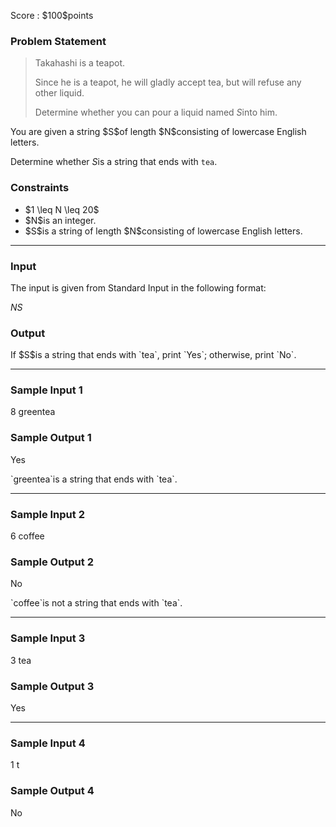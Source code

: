 
<div>

<span>

<span>

<p>
Score : $100$points
</p>

<div>

<section>

### **Problem Statement**

<blockquote>

<p>
Takahashi is a teapot.

Since he is a teapot, he will gladly accept tea, but will refuse any other liquid.

Determine whether you can pour a liquid named $S$into him.
</p>

</blockquote>

<p>
You are given a string $S$of length $N$consisting of lowercase English letters.

Determine whether $S$is a string that ends with `tea`.
</p>

</section>

</div>

<div>

<section>

### **Constraints**

<ul>

<li>
$1 \leq N \leq 20$
</li>

<li>
$N$is an integer.
</li>

<li>
$S$is a string of length $N$consisting of lowercase English letters.
</li>

</ul>

</section>

</div>

---

<div>

<div>

<section>

### **Input**

<p>
The input is given from Standard Input in the following format:
</p>

<div>

$N$$S$
</div>

</section>

</div>

<div>

<section>

### **Output**

<p>
If $S$is a string that ends with `tea`, print `Yes`; otherwise, print `No`.
</p>

</section>

</div>

</div>

---

<div>

<section>

### **Sample Input 1**

<div>

8
greentea

</div>

</section>

</div>

<div>

<section>

### **Sample Output 1**

<div>

Yes

</div>

<p>
`greentea`is a string that ends with `tea`.
</p>

</section>

</div>

---

<div>

<section>

### **Sample Input 2**

<div>

6
coffee

</div>

</section>

</div>

<div>

<section>

### **Sample Output 2**

<div>

No

</div>

<p>
`coffee`is not a string that ends with `tea`.
</p>

</section>

</div>

---

<div>

<section>

### **Sample Input 3**

<div>

3
tea

</div>

</section>

</div>

<div>

<section>

### **Sample Output 3**

<div>

Yes

</div>

</section>

</div>

---

<div>

<section>

### **Sample Input 4**

<div>

1
t

</div>

</section>

</div>

<div>

<section>

### **Sample Output 4**

<div>

No

</div>

</section>

</div>

</span>

</span>

</div>
